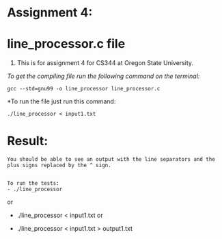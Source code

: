                                                                
# Assignment 4:
# line_processor.c file

1. This is for assignment 4 for CS344 at Oregon State University.

*To get the compiling file run the following command on the terminal:*

    gcc --std=gnu99 -o line_processor line_processor.c

*To run the file just run this command:

    ./line_processor < input1.txt

# Result:

    You should be able to see an output with the line separators and the plus signs replaced by the ^ sign.
    

    To run the tests:
	- ./line_processor 
  or
  - ./line_processor < input1.txt
  or 
    
  - ./line_processor < input1.txt > output1.txt
